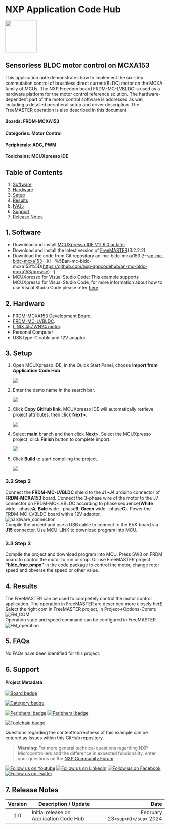 # NXP Application Code Hub

[<img src="https://mcuxpresso.nxp.com/static/icon/nxp-logo-color.svg" width="100"/>](https://www.nxp.com)

## Sensorless BLDC motor control on MCXA153

This application note demonstrates how to implement the six-step commutation control of brushless direct current(BLDC) motor on the MCXA family of MCUs. The NXP Freedom board FRDM-MC-LVBLDC
is used as a hardware platform for the motor
control reference solution. The hardware-dependent part of the motor control
software is addressed as well, including a detailed peripheral setup and driver
description. The FreeMASTER operation is also described in this document.

#### Boards: FRDM-MCXA153

#### Categories: Motor Control

#### Peripherals: ADC, PWM

#### Toolchains: MCUXpresso IDE

## Table of Contents

1. [Software](#step1)
2. [Hardware](#step2)
3. [Setup](#step3)
4. [Results](#step4)
5. [FAQs](#step5)
6. [Support](#step6)
7. [Release Notes](#step7)

## 1. Software

- Download and install [MCUXpresso IDE V11.9.0 or later](https://www.nxp.com/design/design-center/software/development-software/mcuxpresso-software-and-tools-/mcuxpresso-integrated-development-environment-ide:MCUXpresso-IDE).
- Download and install the latest version of [FreeMASTER](https://www.nxp.com/design/software/development-software/freemaster-run-time-debugging-tool:FREEMASTER)(3.2.2.2).
- Download the code from Git repository an-mc-bldc-mcxa153 [!--[an-mc-bldc-mcxa153](https://github.com/nxp-appcodehub/an-mc-bldc-mcxa153/browse)--](!--%5Ban-mc-bldc-mcxa153%5D(https://github.com/nxp-appcodehub/an-mc-bldc-mcxa153/browse)--).
- MCUXpresso for Visual Studio Code: This example supports MCUXpresso for Visual Studio Code, for more information about how to use Visual Studio Code please refer [here](https://www.nxp.com/design/training/getting-started-with-mcuxpresso-for-visual-studio-code:TIP-GETTING-STARTED-WITH-MCUXPRESSO-FOR-VS-CODE).

## 2. Hardware

- [FRDM-MCXA153 Development Board](https://www.nxp.com/design/design-center/development-boards/general-purpose-mcus/frdm-development-board-for-mcx-a14x-a15x-mcus:FRDM-MCXA153).
- [FRDM-MC-LVBLDC](https://www.nxp.com/design/design-center/development-boards/general-purpose-mcus/nxp-freedom-development-platform-for-low-voltage-3-phase-bldc-motor-control:FRDM-MC-LVBLDC).
- [LINIX 45ZWN24 motor](https://www.nxp.com/design/development-boards/freedom-development-boards/mcu-boards/low-voltage-3-phase-motor-for-frdm-platform:FRDM-MC-LVMTR).
- Personal Computer
- USB type-C cable and 12V adaptor.

## 3. Setup

1. Open MCUXpresso IDE, in the Quick Start Panel, choose **Import from Application Code Hub**

   ![](image/import_project_1.png)
2. Enter the demo name in the search bar.

   ![](image/import_project_2.png)
3. Click **Copy GitHub link**, MCUXpresso IDE will automatically retrieve project attributes, then click **Next>**.

   ![](image/import_project_3.png)
4. Select **main** branch and then click **Next>**, Select the MCUXpresso project, click **Finish** button to complete import.

   ![](image/import_project_4.png)
5. Click **Build** to start compiling the project.

   ![](image/build_project.png)

### 3.2 Step 2

Connect the **FRDM-MC-LVBLDC** shield to the **J1~J4** arduino connector of **FRDM-MCXA153** board. Connect the 3-phase wire of the motor to the J7 connector on FRDM-MC-LVBLDC according to phase sequence(**White** wide--phase**A**; **Bule** wide--phase**B**; **Green** wide--phase**C**). Power the FRDM-MC-LVBLDC board with a 12V adaptor.  
![hardware_connection](image/hardware_connection.png)  
Compile the project and use a USB cable to connect to the EVK board via **J15** connector. Use MCU-LINK to download program into MCU.

### 3.3 Step 3

Compile the project and download program into MCU.  Press SW3 on FRDM board to control the motor to run or stop. Or use FreeMASTER project **"bldc_frac.pmpx"** in the code package to control the motor, change rotor speed and obverse the speed or other value.

## 4. Results

The FreeMASTER can be used to completely control the motor control application. The operation in FreeMASTER are described more closely herE.  
Select the right com in FreeMASTER project, in Project->Options-Comm:  
![FM_COM](image/FM_COM.png)  
Operation state and speed command can be configured in FreeMASTER.  
![FM_operation](image/FM_operation.png)  

## 5. FAQs

No FAQs have been identified for this project.

## 6. Support

#### Project Metadata

<!----- Boards ----->

[![Board badge](https://img.shields.io/badge/Board-FRDM–MCXA153-blue)](https://github.com/search?q=org%3Anxp-appcodehub+FRDM-MCXA153+in%3Areadme&type=Repositories)

<!----- Categories ----->

[![Category badge](https://img.shields.io/badge/Category-MOTOR%20CONTROL-yellowgreen)](https://github.com/search?q=org%3Anxp-appcodehub+motor_control+in%3Areadme&type=Repositories)

<!----- Peripherals ----->

[![Peripheral badge](https://img.shields.io/badge/Peripheral-ADC-yellow)](https://github.com/search?q=org%3Anxp-appcodehub+adc+in%3Areadme&type=Repositories) [![Peripheral badge](https://img.shields.io/badge/Peripheral-PWM-yellow)](https://github.com/search?q=org%3Anxp-appcodehub+pwm+in%3Areadme&type=Repositories)

<!----- Toolchains ----->

[![Toolchain badge](https://img.shields.io/badge/Toolchain-MCUXPRESSO%20IDE-orange)](https://github.com/search?q=org%3Anxp-appcodehub+mcux+in%3Areadme&type=Repositories)

Questions regarding the content/correctness of this example can be entered as Issues within this GitHub repository.

> **Warning**: For more general technical questions regarding NXP Microcontrollers and the difference in expected funcionality, enter your questions on the [NXP Community Forum](https://community.nxp.com/)

[![Follow us on Youtube](https://img.shields.io/badge/Youtube-Follow%20us%20on%20Youtube-red.svg)](https://www.youtube.com/@NXP_Semiconductors)
[![Follow us on LinkedIn](https://img.shields.io/badge/LinkedIn-Follow%20us%20on%20LinkedIn-blue.svg)](https://www.linkedin.com/company/nxp-semiconductors)
[![Follow us on Facebook](https://img.shields.io/badge/Facebook-Follow%20us%20on%20Facebook-blue.svg)](https://www.facebook.com/nxpsemi/)
[![Follow us on Twitter](https://img.shields.io/badge/Twitter-Follow%20us%20on%20Twitter-white.svg)](https://twitter.com/NXP)

## 7. Release Notes

| Version | Description / Update                    |                                  Date |
| :-----: | --------------------------------------- | ------------------------------------: |
|   1.0   | Initial release on Application Code Hub | February 23`<sup>`rd`</sup>` 2024 |
